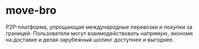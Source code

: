 # move-bro
P2P-платформа, упрощающая международные перевозки и покупки за границей. Пользователи могут взаимодействовать напрямую, экономя на доставке и делая зарубежный шопинг доступнее и выгоднее.
